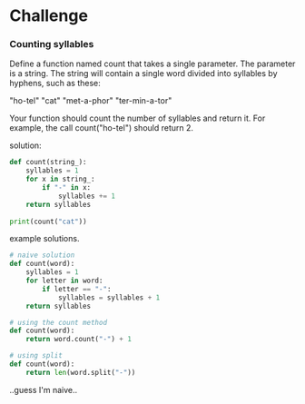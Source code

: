 # Challenge
### Counting syllables

Define a function named count that takes a single parameter. The parameter is a string. The string will contain a single word divided into syllables by hyphens, such as these:

"ho-tel"
"cat"
"met-a-phor"
"ter-min-a-tor"

Your function should count the number of syllables and return it.
For example, the call count("ho-tel") should return 2.

solution:
```py
def count(string_):
	syllables = 1
	for x in string_:
		if "-" in x:
			syllables += 1
	return syllables
		
print(count("cat"))
```

example solutions.
```py
# naive solution
def count(word):
    syllables = 1
    for letter in word:
        if letter == "-":
            syllables = syllables + 1
    return syllables

# using the count method
def count(word):
    return word.count("-") + 1

# using split
def count(word):
    return len(word.split("-"))

```

..guess I'm naive..